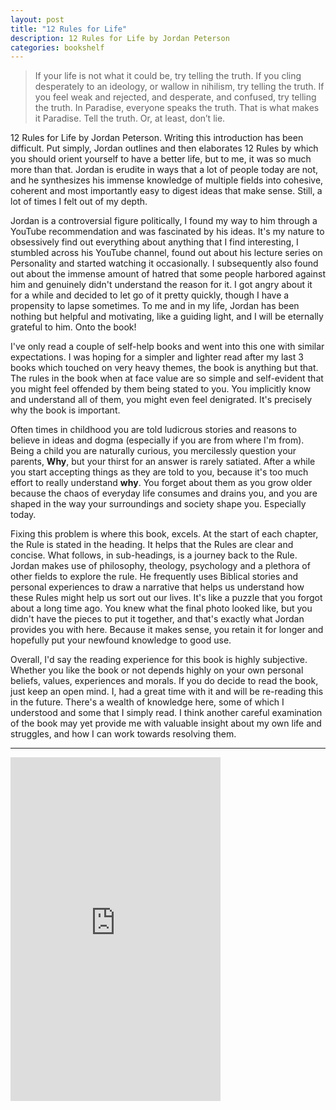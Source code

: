 ```yaml
---
layout: post
title: "12 Rules for Life"
description: 12 Rules for Life by Jordan Peterson
categories: bookshelf 
---
```


> If your life is not what it could be, try telling the truth. If you cling desperately to an ideology, or wallow in nihilism, try telling the truth. If you feel weak and rejected, and desperate, and confused, try telling the truth. In Paradise, everyone speaks the truth. That is what makes it Paradise. Tell the truth. Or, at least, don’t lie.

12 Rules for Life by Jordan Peterson. Writing this introduction has been difficult. Put simply, Jordan outlines and then elaborates 12 Rules by which you should orient yourself to have a better life, but to me, it was so much more than that. Jordan is erudite in ways that a lot of people today are not, and he synthesizes his immense knowledge of multiple fields into cohesive, coherent and most importantly easy to digest ideas that make sense. Still, a lot of times I felt out of my depth.

Jordan is a controversial figure politically, I found my way to him through a YouTube recommendation and was fascinated by his ideas. It's my nature to obsessively find out everything about anything that I find interesting, I stumbled across his YouTube channel, found out about his lecture series on Personality and started watching it occasionally. I subsequently also found out about the immense amount of hatred that some people harbored against him and genuinely didn't understand the reason for it. I got angry about it for a while and decided to let go of it pretty quickly, though I have a propensity to lapse sometimes. To me and in my life, Jordan has been nothing but helpful and motivating, like a guiding light, and I will be eternally grateful to him. Onto the book!

I've only read a couple of self-help books and went into this one with similar expectations. I was hoping for a simpler and lighter read after my last 3 books which touched on very heavy themes, the book is anything but that. The rules in the book when at face value are so simple and self-evident that you might feel offended by them being stated to you. You implicitly know and understand all of them, you might even feel denigrated. It's precisely why the book is important.

Often times in childhood you are told ludicrous stories and reasons to believe in ideas and dogma (especially if you are from where I'm from). Being a child you are naturally curious, you mercilessly question your parents, **Why**, but your thirst for an answer is rarely satiated. After a while you start accepting things as they are told to you, because it's too much effort to really understand **why**. You forget about them as you grow older because the chaos of everyday life consumes and drains you, and you are shaped in the way your surroundings and society shape you. Especially today.

Fixing this problem is where this book, excels. At the start of each chapter, the Rule is stated in the heading. It helps that the Rules are clear and concise. What follows, in sub-headings, is a journey back to the Rule. Jordan makes use of philosophy, theology, psychology and a plethora of other fields to explore the rule. He frequently uses Biblical stories and personal experiences to draw a narrative that helps us understand how these Rules might help us sort out our lives. It's like a puzzle that you forgot about a long time ago. You knew what the final photo looked like, but you didn't have the pieces to put it together, and that's exactly what Jordan provides you with here. Because it makes sense, you retain it for longer and hopefully put your newfound knowledge to good use.

Overall, I'd say the reading experience for this book is highly subjective. Whether you like the book or not depends highly on your own personal beliefs, values, experiences and morals. If you do decide to read the book, just keep an open mind. I, had a great time with it and will be re-reading this in the future. There's a wealth of knowledge here, some of which I understood and some that I simply read. I think another careful examination of the book may yet provide me with valuable insight about my own life and struggles, and how I can work towards resolving them.

___

<iframe type="text/html" width="336" height="550" frameborder="0" allowfullscreen style="max-width:100%" src="https://read.amazon.in/kp/card?asin=B078C6C7QS&preview=inline&linkCode=kpe&ref_=cm_sw_r_kb_dp_ARBmEb37SE8T9" ></iframe>